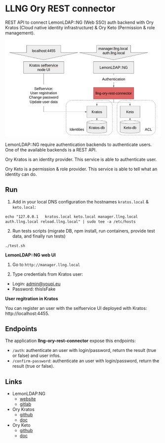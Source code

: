 # LLNG Ory REST connector

REST API to connect LemonLDAP::NG (Web SSO) auth backend with Ory Kratos (Cloud native identity infrastructure) & Ory Keto (Permission & role management).

![](assets/schema.png)

LemonLDAP::NG require authentication backends to authenticate users. One of the available backends is a REST API.

Ory Kratos is an identity provider. This service is able to authenticate user.

Ory Keto is a permission & role provider. This service is able to tell what an identity can do.

## Run

1. Add in your local DNS configuration the hostnames `kratos.local` & `keto.local`:

  ```
  echo "127.0.0.1   kratos.local keto.local manager.llng.local auth.llng.local reload.llng.local" | sudo tee -a /etc/hosts
  ```

2. Run tests scripts (migrate DB, npm install, run containers, provide test data, and finally run tests)
  ```
  ./test.sh
  ```

**LemonLDAP::NG web UI**

1. Go to `http://manager.llng.local`

2. Type credentials from Kratos user:
  * Login: admin@youpi.eu
  * Password: thisIsFake

**User regitration in Kratos**

You can register an user with the selfservice UI deployed with Kratos: http://localhost:4455.

## Endpoints

The application **llng-ory-rest-connector** expose this endpoints:

* `/auth`: authenticate an user with login/password, return the result (true or false) and user infos.
* `/confirm-password`: authenticate an user with login/password, return the result (true or false).

## Links

* LemonLDAP:NG
  * [website](https://lemonldap-ng.org/welcome/)
  * [gitlab](https://gitlab.ow2.org/lemonldap-ng/lemonldap-ng)
* Ory Kratos
  * [github](https://github.com/ory/kratos)
  * [doc](https://www.ory.sh/kratos/docs/)
* Ory Keto
  * [github](https://github.com/ory/keto)
  * [doc](https://www.ory.sh/keto/docs/)
